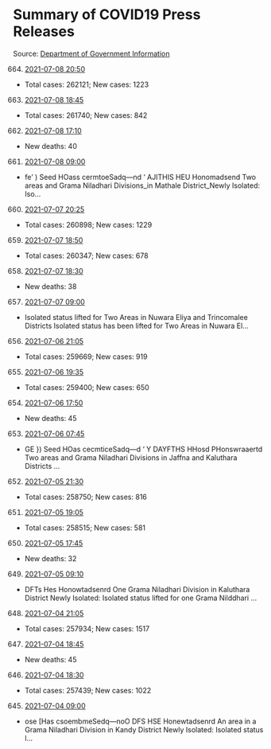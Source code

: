 # Summary of COVID19 Press Releases
Source: [Department of Government Information](https://www.dgi.gov.lk/news/press-releases-sri-lanka/covid-19-documents)




664. [2021-07-08 20:50](./nopdf.dgigovlk.ref664.md)
  * Total cases: 262121; New cases: 1223
663. [2021-07-08 18:45](./nopdf.dgigovlk.ref663.md)
  * Total cases: 261740; New cases: 842
662. [2021-07-08 17:10](./nopdf.dgigovlk.ref662.md)
  * New deaths: 40
661. [2021-07-08 09:00](./nopdf.dgigovlk.ref661.md)
  * fe’ ) Seed HOass cermtoeSadq—nd
‘ AJITHIS HEU Honomadsend
Two areas and Grama Niladhari Divisions_in Mathale District_Newly Isolated: Iso...
660. [2021-07-07 20:25](./nopdf.dgigovlk.ref660.md)
  * Total cases: 260898; New cases: 1229
659. [2021-07-07 18:50](./nopdf.dgigovlk.ref659.md)
  * Total cases: 260347; New cases: 678
658. [2021-07-07 18:30](./nopdf.dgigovlk.ref658.md)
  * New deaths: 38
657. [2021-07-07 09:00](./nopdf.dgigovlk.ref657.md)
  * Isolated status lifted for Two Areas in Nuwara Eliya and Trincomalee Districts
Isolated status has been lifted for Two Areas in Nuwara El...
656. [2021-07-06 21:05](./nopdf.dgigovlk.ref656.md)
  * Total cases: 259669; New cases: 919
655. [2021-07-06 19:35](./nopdf.dgigovlk.ref655.md)
  * Total cases: 259400; New cases: 650
654. [2021-07-06 17:50](./nopdf.dgigovlk.ref654.md)
  * New deaths: 45
653. [2021-07-06 07:45](./nopdf.dgigovlk.ref653.md)
  * GE }) Seed HOas cecmticeSadq—d
‘ Y DAYFTHS HHosd PHonswraaertd
Two areas and Grama Niladhari Divisions in Jaffna and Kaluthara Districts
...
652. [2021-07-05 21:30](./nopdf.dgigovlk.ref652.md)
  * Total cases: 258750; New cases: 816
651. [2021-07-05 19:05](./nopdf.dgigovlk.ref651.md)
  * Total cases: 258515; New cases: 581
650. [2021-07-05 17:45](./nopdf.dgigovlk.ref650.md)
  * New deaths: 32
649. [2021-07-05 09:10](./nopdf.dgigovlk.ref649.md)
  * DFTs Hes Honowtadsenrd
One Grama Niladhari Division in Kaluthara District Newly Isolated: Isolated status
lifted for one Grama Nilddhari ...
648. [2021-07-04 21:05](./nopdf.dgigovlk.ref648.md)
  * Total cases: 257934; New cases: 1517
647. [2021-07-04 18:45](./nopdf.dgigovlk.ref647.md)
  * New deaths: 45
646. [2021-07-04 18:30](./nopdf.dgigovlk.ref646.md)
  * Total cases: 257439; New cases: 1022
645. [2021-07-04 09:00](./nopdf.dgigovlk.ref645.md)
  * ose [Has csoembmeSedq—noO
DFS HSE Honewtadsenrd
An area in a Grama Niladhari Division in Kandy District Newly Isolated: Isolated status l...